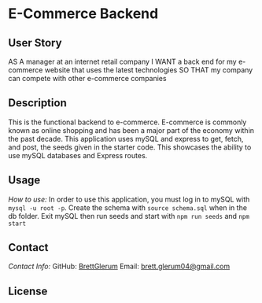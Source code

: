 # E-Commerce Backend

## User Story
AS A manager at an internet retail company 
I WANT a back end for my e-commerce website that uses the latest technologies 
SO THAT my company can compete with other e-commerce companies


## Description
This is the functional backend to e-commerce. E-commerce is commonly known as online shopping and has been a major part of the economy within the past decade. This application uses mySQL and express to get, fetch, and post, the seeds given in the starter code. This showcases the ability to use mySQL databases and Express routes.

      
## Usage
  _How to use:_
  In order to use this application, you must log in to mySQL with ```mysql -u root -p```. Create the schema with ```source schema.sql``` when in the db folder. Exit mySQL then run seeds and start with ```npm run seeds``` and ```npm start```
      
## Contact
  
  _Contact Info:_
  GitHub: [BrettGlerum](https://github.com/BrettGlerum)
  Email: [brett.glerum04@gmail.com](mailto:2004brett@gmail.com)
    
## License
      
